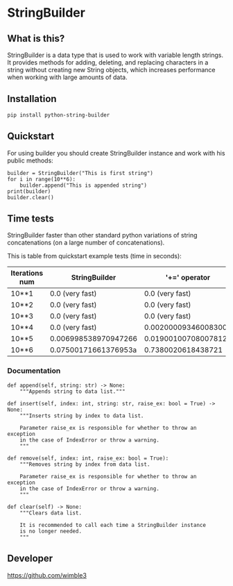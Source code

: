 ﻿# StringBuilder #


## What is this? ##
StringBuilder is a data type that is used to work with variable length strings. It provides methods for adding, deleting, and replacing characters in a string without creating new String objects, which increases performance when working with large amounts of data.


## Installation ##

    pip install python-string-builder


## Quickstart ##
For using builder you should create StringBuilder instance and work with his public methods:


    builder = StringBuilder("This is first string")
    for i in range(10**6):
        builder.append("This is appended string")
    print(builder)
    builder.clear()


## Time tests ##
StringBuilder faster than other standard python variations of string concatenations (on a large number of concatenations).

This is table from quickstart example tests (time in seconds):

| Iterations num | StringBuilder         | '+=' operator        | str.join()            |
|----------------|-----------------------|----------------------|-----------------------|
| 10**1          | 0.0 (very fast)       | 0.0 (very fast)      | 0.0 (very fast)       |
| 10**2          | 0.0 (very fast)       | 0.0 (very fast)      | 0.0 (very fast)       |
| 10**3          | 0.0 (very fast)       | 0.0 (very fast)      | 0.0009987354278564453 |
| 10**4          | 0.0 (very fast)       | 0.002000093460083008 | 0.002001047134399414  |
| 10**5          | 0.006998538970947266  | 0.019001007080078125 | 0.021995067596435547  |
| 10**6          | 0.07500171661376953a  | 0.7380020618438721   | 0.21000170707702637   |



### Documentation ###
    def append(self, string: str) -> None:
        """Appends string to data list."""

    def insert(self, index: int, string: str, raise_ex: bool = True) -> None:
        """Inserts string by index to data list.

        Parameter raise_ex is responsible for whether to throw an exception
        in the case of IndexError or throw a warning.
        """

    def remove(self, index: int, raise_ex: bool = True):
        """Removes string by index from data list.

        Parameter raise_ex is responsible for whether to throw an exception
        in the case of IndexError or throw a warning.
        """

    def clear(self) -> None:
        """Clears data list.

        It is recommended to call each time a StringBuilder instance
        is no longer needed.
        """



## Developer ##
https://github.com/wimble3
